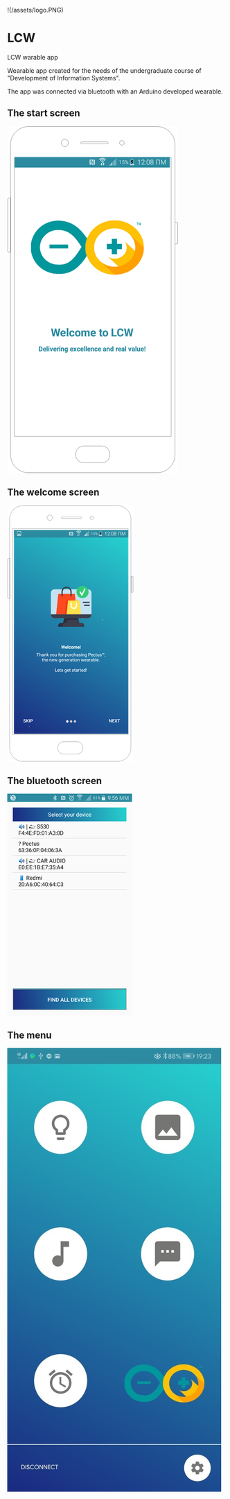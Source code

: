 !(/assets/logo.PNG)
# LCW
LCW warable app

Wearable app created for the needs of the undergraduate course of "Development of Information Systems".

The app was connected via bluetooth with an Arduino developed wearable.

## The start screen

![The LCW start screen](/assets/lcw.png)


## The welcome screen

![The LCW welcome screen](/assets/lcw_start.png)


## The bluetooth screen


![The LCW bluetooth screen](/assets/lcw_bluetooth.png)


## The menu

![The LCW menu screen](/assets/lcw_menu.jpg)
